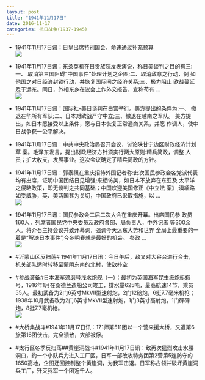 ```yaml
---
layout: post
title: "1941年11月17日"
date: 2016-11-17
categories: 抗日战争(1937-1945)
---
```


<meta name="referrer" content="no-referrer" />

- 1941年11月17日讯：日皇出席特别国会，命速通过补充预算 <br/><img src="https://ww4.sinaimg.cn/large/aca367d8jw1f9vi28ejt5j20km0h2430.jpg" />

- 1941年11月17日讯：东条英机在日贵族院发表演说，称日美谈判之目的有三:一、 取消第三国阻碍“中国事件”处理计划之企图;二、取消敌意之行动，例 如他国之对日经济封锁行动，并恢复国际间之经济关系;三、极力阻止 欧战蔓延及于远东。同日，外相东乡在议会上作外交报告，宣称苟有 ... <br/><img src="https://ww1.sinaimg.cn/large/aca367d8jw1f9vgbe04vnj20c809z3zq.jpg" />

- 1941年11月17日讯：国际社-美日谈判在白宫举行。美方提出的条件为:一、 撤退在华所有军队;二、日本对欧战严守中立;三、撤退在越南之军队。 美方提出，如日本愿接受以上条件，愿与日本恢复正常通商关系，并愿 作调人，使中日战争获一公平解决。 

- 1941年11月17日讯：中共中央政治局召开会议，讨论陕甘宁边区财政经济计划草 案。毛泽东发言，提出财政经济方针须实行两大原则:精兵简政，调整 人员；扩大收支，发展事业。这次会议确定了精兵简政的方针。 

- 1941年11月17日讯：郭泰祺在重庆招待外国记者称:此次国民参政会各党派代表 均有出席，证明中国团结日见增强;来栖访美，如日本不放弃在东亚及 太平洋之侵略政策，即无谈判之共同基础；中国欢迎美国修正《中立法 案》;滇緬路如受威胁，英、美两国甚为关切，中国政府已采取措施，以 ... <br/><img src="https://ww3.sinaimg.cn/large/aca367d8jw1f9v9do2eylj20c80bxdhc.jpg" />

- 1941年11月17日讯：国民参政会二届二次大会在重庆开幕。出席国民参 政员160人，列席者国民党中央委员及政府各部、局负责人，中外记者 等300余人。蒋介石主持会议并致开幕词，强调今天远东大势和世界 全局上最重要的一着是“解决日本事件”,今冬明春就是最好的机会。 参政 ... <br/><img src="https://ww3.sinaimg.cn/large/aca367d8jw1f9uyz3zu9rj20c809z0u1.jpg" />

- #沂蒙山区反扫荡# 1941年11月17日讯：今日午后，敌又对大谷台进行合击，机关部队适时转移至蒙阴东南的北村，使敌扑空 

- #参战装备#日本海军须磨号浅水炮舰（一）：最初为英国海军昆虫级炮艇蛾号，1916年1月在桑德兰造船公司竣工，排水量625吨，最高航速14节，乘员55人。最初武备为2门6英寸MkVII型速射炮，2门12磅炮，6挺7.7毫米机枪；1938年10月武备改为2门6英寸MkVII型速射炮，1门3英寸高射炮，1门砰砰炮，8挺7.7毫机枪。 <br/><img src="https://ww2.sinaimg.cn/large/aca367d8jw1f9uvihzo1qj20kg0ngtei.jpg" />

- #大桥集战斗#1941年11月17日讯：171师第511团以一个营来援大桥，又遭第6旅第16团伏击，完全溃散，大部被俘。 

- #太行区冬季反扫荡##黄崖洞战斗#1941年11月17日讯：敌再次猛烈攻击水腰洞口，约一个小队兵力进入工厂区，日军一部改攻特务团第2营第5连防守的1650高地，企图迂回控制整个黄崖洞，为我军击退。日军称占领并破坏黄崖洞兵工厂，歼灭我军一个团近千人。 


